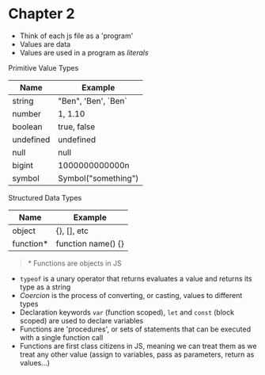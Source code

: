 # Chapter 2

- Think of each js file as a 'program'
- Values are data
- Values are used in a program as _literals_

Primitive Value Types

| Name      | Example               |
| --------- | --------------------- |
| string    | "Ben", 'Ben', \`Ben\` |
| number    | 1, 1.10               |
| boolean   | true, false           |
| undefined | undefined             |
| null      | null                  |
| bigint    | 1000000000000n        |
| symbol    | Symbol("something")   |

Structured Data Types

| Name       | Example            |
| ---------- | ------------------ |
| object     | {}, [], etc        |
| function\* | function name() {} |

> \* Functions are objects in JS

- `typeof` is a unary operator that returns evaluates a value and returns its type as a string
- _Coercion_ is the process of converting, or casting, values to different types
- Declaration keywords `var` (function scoped), `let` and `const` (block scoped) are used to declare variables
- Functions are 'procedures', or sets of statements that can be executed with a single function call
- Functions are first class citizens in JS, meaning we can treat them as we treat any other value (assign to variables, pass as parameters, return as values...)
